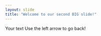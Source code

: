```yaml
---
layout: slide
title: "Welcome to our second BIG slide!"
---
```

Your text
Use the left arrow to go back!
